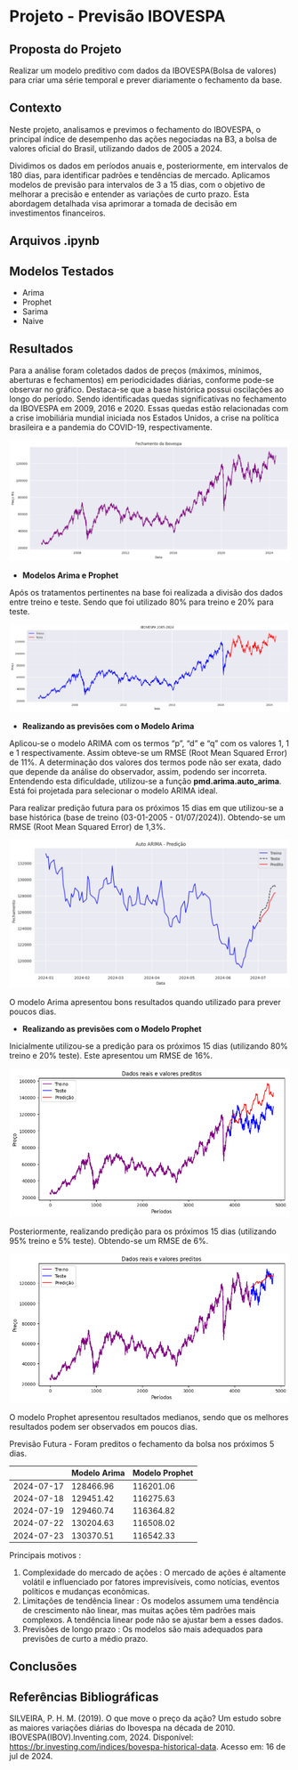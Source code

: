 # **Projeto - Previsão IBOVESPA**

**Proposta do Projeto**
---
Realizar um modelo preditivo com dados da IBOVESPA(Bolsa de valores) para criar uma série temporal e prever diariamente o fechamento da base.

**Contexto**
---

Neste projeto, analisamos e previmos o fechamento do IBOVESPA, o principal índice de desempenho das ações negociadas na B3, a bolsa de valores oficial do Brasil, utilizando dados de 2005 a 2024.

Dividimos os dados em períodos anuais e, posteriormente, em intervalos de 180 dias, para identificar padrões e tendências de mercado. Aplicamos modelos de previsão para intervalos de 3 a 15 dias, com o objetivo de melhorar a precisão e entender as variações de curto prazo. Esta abordagem detalhada visa aprimorar a tomada de decisão em investimentos financeiros.

**Arquivos .ipynb**
---


**Modelos Testados**
---

* Arima
* Prophet
* Sarima
* Naive
  
**Resultados**
---

Para a análise foram coletados dados de preços (máximos, mínimos, aberturas e fechamentos) em  periodicidades diárias, conforme pode-se observar no gráfico. Destaca-se que a base histórica possui oscilações ao longo do período. Sendo identificadas quedas significativas no fechamento da IBOVESPA em 2009, 2016 e 2020. Essas quedas estão relacionadas com a crise imobiliária mundial iniciada nos Estados Unidos, a  crise na política brasileira e a pandemia do COVID-19, respectivamente.

![](figure/fechamento_hist.png)

* **Modelos Arima e Prophet**

Após os tratamentos pertinentes na base  foi realizada a divisão dos dados entre treino e teste. Sendo que foi utilizado 80% para treino e 20% para teste. 

![](figure/fechamento_hist_treino_teste.png)


* **Realizando as previsões com o Modelo Arima**
  
Aplicou-se o modelo ARIMA com os termos “p”, “d” e “q” com os valores 1, 1 e 1 respectivamente. Assim obteve-se um RMSE (Root Mean Squared Error) de 11%. A determinação dos valores dos termos pode não ser exata, dado que depende da análise do observador, assim, podendo ser incorreta. Entendendo esta dificuldade, utilizou-se a função **pmd.arima.auto_arima**. Está foi projetada para selecionar o modelo ARIMA ideal. 

Para realizar predição futura para os próximos 15 dias em que utilizou-se a base histórica (base de treino (03-01-2005 - 01/07/2024)). Obtendo-se um RMSE (Root Mean Squared Error) de 1,3%. 

![](figure/base_hist_completa_15_dias_arima.png)


O modelo Arima apresentou bons resultados quando utilizado para prever poucos dias.


* **Realizando as previsões com o Modelo Prophet**

Inicialmente utilizou-se a predição para os próximos 15 dias (utilizando 80% treino e 20% teste). Este apresentou um RMSE de 16%. 

![](figure/base_hist_80_20_15_dias_prophet.png)


Posteriormente, realizando predição para os próximos 15 dias (utilizando 95% treino e 5% teste). Obtendo-se um RMSE de 6%. 

![](figure/base_hist_completa_15_dias_prophet.png)


O modelo Prophet apresentou resultados medianos, sendo que os melhores resultados podem ser observados em poucos dias.

Previsão Futura - Foram preditos o fechamento da bolsa nos próximos 5 dias.

|               | Modelo Arima      | Modelo Prophet    |
|---------------|-------------------|-------------------|                 
| 2024-07-17    | 128466.96         | 116201.06         | 
| 2024-07-18    | 129451.42         | 116275.63         | 
| 2024-07-19    | 129460.74         | 116364.82         | 
| 2024-07-22    | 130204.63         | 116508.02         | 
| 2024-07-23    | 130370.51         | 116542.33         | 



Principais motivos : 
1) Complexidade do mercado de ações : O mercado de ações é altamente volátil e influenciado por fatores imprevisíveis, como notícias, eventos políticos e mudanças econômicas.
2) Limitações de tendência linear : Os modelos assumem uma tendência de crescimento não linear, mas muitas ações têm padrões mais complexos. A tendência linear pode não se ajustar bem a esses dados.
3) Previsões de longo prazo : Os modelos são mais adequados para previsões de curto a médio prazo. 

**Conclusões**
---


**Referências Bibliográficas**
---
SILVEIRA, P. H. M. (2019). O que move o preço da ação? Um estudo sobre as maiores variações diárias do Ibovespa na década de 2010.<br>
IBOVESPA(IBOV).Inventing.com, 2024. Disponível: <https://br.investing.com/indices/bovespa-historical-data>. Acesso em: 16 de jul de 2024.

